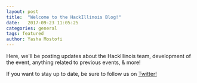 ```yaml
---
layout: post
title:  "Welcome to the HackIllinois Blog!"
date:   2017-09-23 11:05:25
categories: general
tags: featured
author: Yasha Mostofi
---
```


Here, we'll be posting updates about the HackIllinois team, development of the event, anything related to previous events, & more! 

If you want to stay up to date, be sure to follow us on [Twitter!](https://twitter.com/hackillinois)

